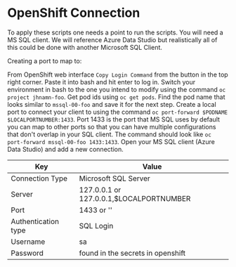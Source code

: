 # OpenShift Connection

To apply these scripts one needs a point to run the scripts. You will need a MS SQL client. We will reference Azure Data Studio but realistically all of this could be done with another Microsoft SQL Client.

Creating a port to map to:

From OpenShift web interface `Copy Login Command` from the button in the top right corner. 
Paste it into bash and hit enter to log in. 
Switch your environment in bash to the one you intend to modify using the command `oc project jhnamn-foo`. 
Get pod ids using `oc get pods`. Find the pod name that looks similar to `mssql-00-foo` and save it for the next step.
Create a local port to connect your client to using the command `oc port-forward $PODNAME $LOCALPORTNUMBER:1433`. Port 1433 is the port that MS SQL uses by default you can map to other ports so that you can have multiple configurations that don't overlap in your SQL client. The command should look like `oc port-forward mssql-00-foo 1433:1433`.
Open your MS SQL client (Azure Data Studio) and add a  new connection.

|Key|Value|
|--|--|
|Connection Type|Microsoft SQL Server|
|Server|127.0.0.1 or 127.0.0.1,$LOCALPORTNUMBER|
|Port|1433 or ''|
|Authentication type|SQL Login|
|Username|sa|
|Password|found in the secrets in openshift|
